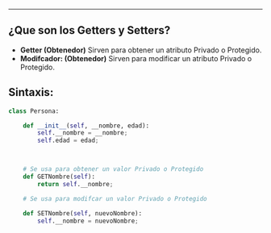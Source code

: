 
---
## ¿Que son los Getters y Setters?

- **Getter (Obtenedor)**
	 Sirven para obtener un atributo Privado o Protegido.
- **Modifcador: (Obtenedor)**
	 Sirven para modificar un atributo Privado o Protegido.

## Sintaxis:
```python
class Persona:

    def __init__(self, __nombre, edad):
        self.__nombre = __nombre;
        self.edad = edad;



    # Se usa para obtener un valor Privado o Protegido
    def GETNombre(self):
        return self.__nombre;

    # Se usa para modifcar un valor Privado o Protegido

    def SETNombre(self, nuevoNombre):
        self.__nombre = nuevoNombre;


```
